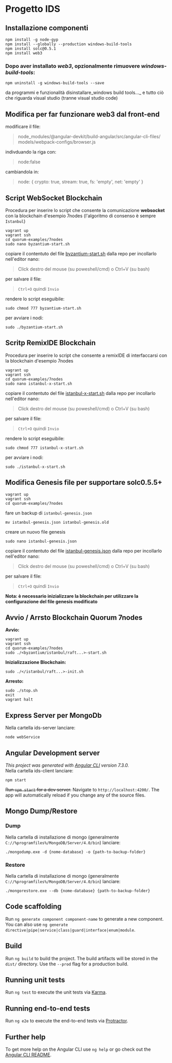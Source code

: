 # Progetto IDS

## Installazione componenti
```
npm install -g node-gyp
npm install --globally --production windows-build-tools
npm install solc@0.5.1
npm install web3
```
### Dopo aver installato _web3_,  opzionalmente rimuovere _windows-build-tools_:
```
npm uninstall -g windows-build-tools --save
``` 
da programmi e funzionalità disinstallare_windows build tools..._ e tutto ciò che riguarda visual studio (tranne visual studio code)

## Modifica per far funzionare web3 dal front-end
modificare il file:
>node_modules/@angular-devkit/build-angular/src/angular-cli-files/
models/webpack-configs/browser.js  

indivduando la riga con:
>node:false  

cambiandola in:  
>node: { crypto: true, stream: true, fs: 'empty', net: 'empty' }

## Script WebSocket Blockchain

Procedura per inserire lo script che consente la comunicazione __websocket__ con la blockchain d'esempio 7nodes (l'algoritmo di consenso è sempre `Istanbul`)
```
vagrant up  
vagrant ssh  
cd quorum-examples/7nodes  
sudo nano byzantium-start.sh
```
copiare il contentuto del file [byzantium-start.sh](byzantium-start.sh) dalla repo 
per incollarlo nell'editor nano: 
>Click destro del mouse (su poweshell/cmd) o Ctrl+V (su bash) 

per salvare il file: 
>`Ctrl+O` quindi `Invio`

rendere lo script eseguibile:
```
sudo chmod 777 byzantium-start.sh
```
per avviare i nodi:
```
sudo ./byzantium-start.sh
```
## Scritp RemixIDE Blockchain 

Procedura per inserire lo script che consente a remixIDE di interfaccarsi con la blockchain d'esempio 7nodes
```
vagrant up  
vagrant ssh  
cd quorum-examples/7nodes  
sudo nano istanbul-x-start.sh
```
copiare il contentuto del file [istanbul-x-start.sh](istanbul-x-start.sh) dalla repo 
per incollarlo nell'editor nano: 
>Click destro del mouse (su poweshell/cmd) o Ctrl+V (su bash) 

per salvare il file: 
>`Ctrl+O` quindi `Invio`

rendere lo script eseguibile:
```
sudo chmod 777 istanbul-x-start.sh
```
per avviare i nodi:
```
sudo ./istanbul-x-start.sh
```

## Modifica Genesis file per supportare solc0.5.5+

```
vagrant up  
vagrant ssh  
cd quorum-examples/7nodes  
```
fare un backup di `istanbul-genesis.json`
```
mv istanbul-genesis.json istanbul-genesis.old
```
creare un nuovo file genesis
```
sudo nano istanbul-genesis.json
```
copiare il contentuto del file [istanbul-genesis.json](istanbul-genesis.json) dalla repo 
per incollarlo nell'editor nano: 
>Click destro del mouse (su poweshell/cmd) o Ctrl+V (su bash) 

per salvare il file: 
>`Ctrl+O` quindi `Invio`

**Nota: è necessario inizializzare la blockchain per utilizzare la configurazione del file genesis
modificato**

## Avvio / Arrsto Blockchain Quorum 7nodes

**Avvio:**
```
vagrant up
vagrant ssh
cd quorum-examples/7nodes 
sudo ./<byzantium/istanbul/raft...>-start.sh
```
**Inizializzazione Blockchain:**
``` 
sudo ./</istanbul/raft...>-init.sh
```
**Arresto:**
``` 
sudo ./stop.sh
exit
vagrant halt
```

## Express Server per MongoDb
Nella cartella ids-server lanciare:
```
node webService
```

## Angular Development server
_This project was generated with [Angular CLI](https://github.com/angular/angular-cli) version 7.3.0._  
Nella cartella ids-client lanciare:
```
npm start
```
~~Run `npm start` for a dev server.~~ 
Navigate to `http://localhost:4200/`. The app will automatically reload if you change any of the source files.

## Mongo Dump/Restore

### Dump
Nella cartella di installazione di mongo (generalmente `C://%programfiles%/MongoDB/Server/4.0/bin`) lanciare:
```
./mongodump.exe -d {nome-database} -o {path-to-backup-folder}
```

### Restore
Nella cartella di installazione di mongo (generalmente `C://%programfiles%/MongoDB/Server/4.0/bin`) lanciare:
```
./mongorestore.exe --db {nome-database} {path-to-backup-folder}
```

## Code scaffolding

Run `ng generate component component-name` to generate a new component. You can also use `ng generate directive|pipe|service|class|guard|interface|enum|module`.

## Build

Run `ng build` to build the project. The build artifacts will be stored in the `dist/` directory. Use the `--prod` flag for a production build.

## Running unit tests

Run `ng test` to execute the unit tests via [Karma](https://karma-runner.github.io).

## Running end-to-end tests

Run `ng e2e` to execute the end-to-end tests via [Protractor](http://www.protractortest.org/).

## Further help

To get more help on the Angular CLI use `ng help` or go check out the [Angular CLI README](https://github.com/angular/angular-cli/blob/master/README.md).
